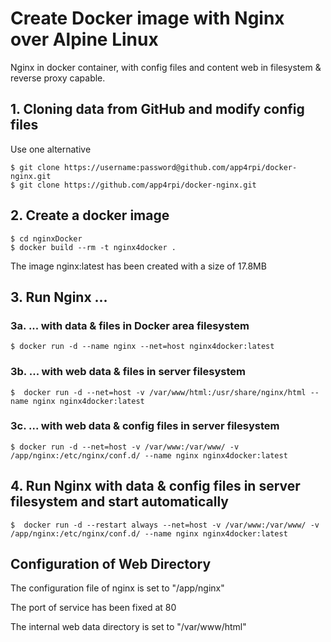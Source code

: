 # Create Docker image with Nginx over Alpine Linux
Nginx in docker container, with config files and content web in filesystem &amp; reverse proxy capable.
## 1. Cloning data from GitHub and modify config files
Use one alternative
```
$ git clone https://username:password@github.com/app4rpi/docker-nginx.git
$ git clone https://github.com/app4rpi/docker-nginx.git
```
## 2. Create a docker image
``` 
$ cd nginxDocker
$ docker build --rm -t nginx4docker .
```
The image nginx:latest has been created with a size of 17.8MB
## 3. Run Nginx ...
### 3a. ... with data & files in Docker area filesystem
  ```
  $ docker run -d --name nginx --net=host nginx4docker:latest
  ```
  ### 3b. ... with web data & files in server filesystem
  ```
  $  docker run -d --net=host -v /var/www/html:/usr/share/nginx/html --name nginx nginx4docker:latest
  ```
  ### 3c. ... with web data & config files in server filesystem
  ```
  $ docker run -d --net=host -v /var/www:/var/www/ -v /app/nginx:/etc/nginx/conf.d/ --name nginx nginx4docker:latest
  ```
## 4. Run Nginx with data & config files in server filesystem and start automatically
```
$  docker run -d --restart always --net=host -v /var/www:/var/www/ -v /app/nginx:/etc/nginx/conf.d/ --name nginx nginx4docker:latest
```
## Configuration of Web Directory
The configuration file of nginx is set to "/app/nginx"

The port of service has been fixed at 80

The internal web data directory is set to "/var/www/html"
